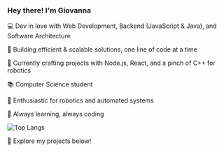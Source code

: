 ### Hey there! I'm Giovanna 

💻 Dev in love with Web Development, Backend (JavaScript & Java), and Software Architecture

🚀 Building efficient & scalable solutions, one line of code at a time

🔧 Currently crafting projects with Node.js, React, and a pinch of C++ for robotics

📚 Computer Science student 

🤖 Enthusiastic for robotics and automated systems

🎯 Always learning, always coding

![Top Langs](https://github-readme-stats.vercel.app/api/top-langs/?username=giovanna-cambraia&layout=compact)


🐙 Explore my projects below!
